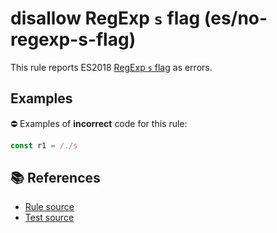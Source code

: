 # disallow RegExp `s` flag (es/no-regexp-s-flag)

This rule reports ES2018 [RegExp `s` flag](https://github.com/tc39/proposal-regexp-dotall-flag#readme) as errors.

## Examples

⛔ Examples of **incorrect** code for this rule:

```js
const r1 = /./s
```

## 📚 References

- [Rule source](../../lib/rules/no-regexp-s-flag.js)
- [Test source](../../tests/lib/rules/no-regexp-s-flag.js)
